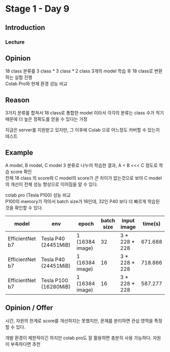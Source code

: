 # Stage 1 - Day 9

## Introduction
### Lecture


## Opinion
18 class 분류를 3 class * 3 class * 2 class 3개의 model 학습 후 18 class로 변환하는 실험 진행  
Colab Pro와 현재 환경 성능 비교  

## Reason
3가지 분류를 합쳐서 18 class로 통합한 model 이라서 각각의 분류는 class 수가 적기 때문에 더 높은 정확도를 얻을 수 있다는 가정  
  
지금은 server를 지원받고 있지만, 그 이후에 Colab 으로 어느정도 커버할 수 있는지 테스트  

## Example
A model, B model, C model 3 분류로 나누어 학습한 결과, A < B <<< C 정도로 학습 score 확인  
전체 18 class 의 score와 C model의 score가 큰 차이가 없는것으로 보아 C model의 개선이 전체 성능 향상으로 이어짐을 알 수 있다.  
  
colab pro (Tesla P100) 성능 비교  
P100의 memory가 작아서 batch size가 16인데, 32인 P40 보다 더 빠르게 학습된 것을 확인할 수 있다.  

| model | env | epoch | batch size | input image | time(s) |
| --- | --- | --- | --- | --- | --- |
| EfficientNet b7 | Tesla P40 (24451MiB) | 1 (16384 image) | 32 | 3 * 228 * 228 | 671.688 |
| EfficientNet b7 | Tesla P40 (24451MiB) | 1 (16384 image) | 16 | 3 * 228 * 228 | 718.866 |
| EfficientNet b7 | Tesla P100 (16280MiB) | 1 (16384 image) | 16 | 3 * 228 * 228 | 587.277 |

## Opinion / Offer
시간, 자원의 한계로 score를 개선하지는 못했지만, 문제를 분리하면 관심 영역을 특정할 수 있다.  
  
개발 환경이 제한적이긴 하지만 colab pro도 잘 활용하면 충분히 사용 가능하다. 자원이 부족하다면 추천  
